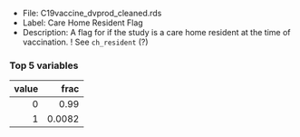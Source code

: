 

* File: C19vaccine_dvprod_cleaned.rds
* Label: Care Home Resident Flag
* Description: A flag for if the study is a care home resident at the time of vaccination. ! See `ch_resident` (?)

### Top 5 variables
|   value |   frac |
|--------:|-------:|
|       0 | 0.99   |
|       1 | 0.0082 |
        